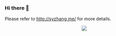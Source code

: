 ### Hi there 👋

Please refer to http://syzhang.me/ for more details.

<p align="center"> <img src="https://github-readme-stats.vercel.app/api?username=tonysy&show_icons=true&include_all_commits=true&count_private=true"/> </p> 


<!--
**tonysy/tonysy** is a ✨ _special_ ✨ repository because its `README.md` (this file) appears on your GitHub profile.

Here are some ideas to get you started:

- 🔭 I’m currently working on ...
- 🌱 I’m currently learning ...
- 👯 I’m looking to collaborate on ...
- 🤔 I’m looking for help with ...
- 💬 Ask me about ...
- 📫 How to reach me: ...
- 😄 Pronouns: ...
- ⚡ Fun fact: ...
-->
